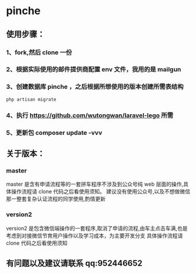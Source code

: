 # pinche
## 使用步骤：
### 1、fork,然后 clone 一份
### 2、根据实际使用的邮件提供商配置 env 文件，我用的是 mailgun
### 3、创建数据库 pinche ，之后根据所想使用的版本创建所需表结构
    php artisan migrate
### 4、执行 https://github.com/wutongwan/laravel-lego 所需
### 5、更新包 composer update -vvv 

## 关于版本：
### master 
master 是含有申请流程等的一套拼车程序不涉及到公众号纯 web 层面的操作,具体操作流程请 clone 代码之后看使用须知。
建议没有使用公众号,以及不想做微信那一整套复杂认证流程的同学使用,酌情更新
### version2
version2 是包含微信端操作的一套程序,取消了申请的流程,由车主点击车满,也是考虑到对接微信节育用户操作以及学习成本，为主要开发分支
具体操作流程请 clone 代码之后看使用须知  

## 有问题以及建议请联系 qq:952446652 

